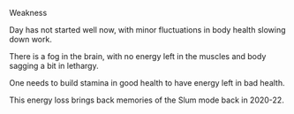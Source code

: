 Weakness 

Day has not started well now,  with minor fluctuations in body health slowing down work.

There is a fog in the brain, with no energy left in the muscles and body sagging a bit in lethargy.

One needs to build stamina in good health to have energy left in bad health. 

This energy loss brings back memories of the Slum mode back in 2020-22. 
